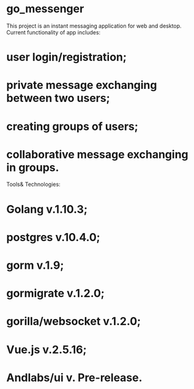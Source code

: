 # go_messenger

This project is an instant messaging application for web and desktop. 
Current functionality of app includes: 

# user login/registration; 
# private message exchanging between two users; 
# creating groups of users; 
# collaborative message exchanging in groups.

Tools& Technologies: 
# Golang v.1.10.3; 
# postgres v.10.4.0; 
# gorm v.1.9;
# gormigrate v.1.2.0;
# gorilla/websocket v.1.2.0;
# Vue.js v.2.5.16;
# Andlabs/ui v. Pre-release.
